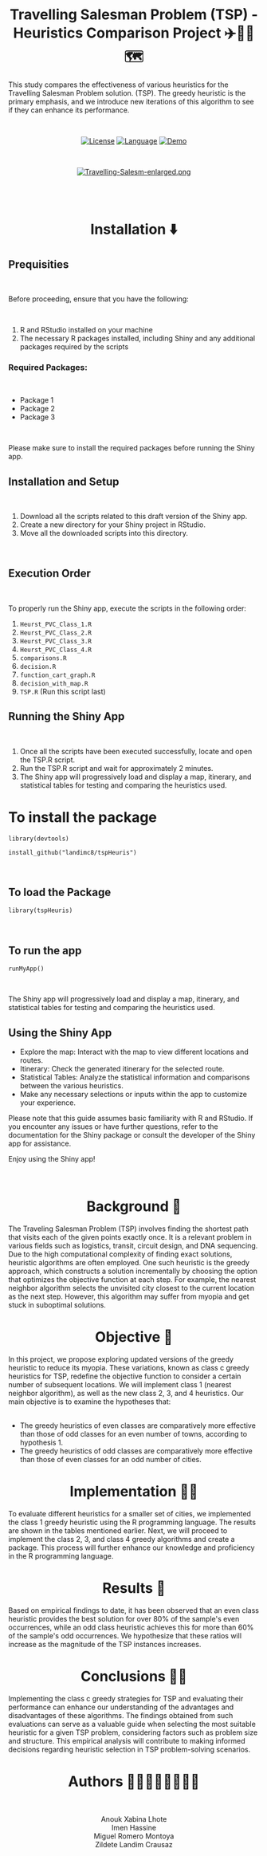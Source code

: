 <h1 align="center">Travelling Salesman Problem (TSP) - Heuristics Comparison Project ✈️🧳🧭🗺️</h1>

This study compares the effectiveness of various heuristics for the Travelling Salesman Problem solution. (TSP). The greedy heuristic is the primary emphasis, and we introduce new iterations of this algorithm to see if they can enhance its performance.

<br>

<div align="center">

  <a href="https://opensource.org/licenses/MIT">![License](https://img.shields.io/badge/License-MIT-yellow)</a>
  <a href="https://www.r-project.org/about.html">![Language](https://img.shields.io/badge/Language-R-blue)</a>
  <a href="https://tsp-heuristics.shinyapps.io/tsp-heuristics/">![Demo](https://img.shields.io/badge/App-Demo-indigo)</a>
</div>

<br>

<div align="center">

[![Travelling-Salesm-enlarged.png](https://i.postimg.cc/MT64Zws7/Travelling-Salesm-enlarged.png)](https://postimg.cc/QBzSS2ZC)
  
</div>

<br>
<br>


<h1 align="center">Installation ⬇️</h1>

## Prequisities

<br>

Before proceeding, ensure that you have the following:

<br>

1. R and RStudio installed on your machine
2. The necessary R packages installed, including Shiny and any additional packages required by the scripts

### Required Packages:

<br>

- Package 1
- Package 2
- Package 3

<br>

Please make sure to install the required packages before running the Shiny app.


## Installation and Setup

<br>

1. Download all the scripts related to this draft version of the Shiny app. 
2. Create a new directory for your Shiny project in RStudio. 
3. Move all the downloaded scripts into this directory.

<br>

## Execution Order

<br>

To properly run the Shiny app, execute the scripts in the following order:
1. `Heurst_PVC_Class_1.R`
2. `Heurst_PVC_Class_2.R`
3. `Heurst_PVC_Class_3.R`
4. `Heurst_PVC_Class_4.R`
5. `comparisons.R`
6. `decision.R` 
7. `function_cart_graph.R`
8. `decision_with_map.R `
9. `TSP.R` (Run this script last)

## Running the Shiny App

<br>

1. Once all the scripts have been executed successfully, locate and open the TSP.R script.
2. Run the TSP.R script and wait for approximately 2 minutes.
3. The Shiny app will progressively load and display a map, itinerary, and statistical tables for testing and comparing the heuristics used.

# To install the package


```
library(devtools)

install_github("landimc8/tspHeuris")
```

<br>

## To load the Package


```library(tspHeuris)```

<br>

## To run the app


```runMyApp()```

<br>

The Shiny app will progressively load and display a map, itinerary, and statistical tables for testing and comparing the heuristics used.

## Using the Shiny App

- Explore the map: Interact with the map to view different locations and routes. 
- Itinerary: Check the generated itinerary for the selected route. 
- Statistical Tables: Analyze the statistical information and comparisons between the various heuristics. 
- Make any necessary selections or inputs within the app to customize your experience.

Please note that this guide assumes basic familiarity with R and RStudio. If you encounter any issues or have further questions, refer to the documentation for the Shiny package or consult the developer of the Shiny app for assistance.

Enjoy using the Shiny app!

<br>

<h1 align="center">Background 🌇</h1>
The Traveling Salesman Problem (TSP) involves finding the shortest path that visits each of the given points exactly once. It is a relevant problem in various fields such as logistics, transit, circuit design, and DNA sequencing. Due to the high computational complexity of finding exact solutions, heuristic algorithms are often employed. One such heuristic is the greedy approach, which constructs a solution incrementally by choosing the option that optimizes the objective function at each step. For example, the nearest neighbor algorithm selects the unvisited city closest to the current location as the next step. However, this algorithm may suffer from myopia and get stuck in suboptimal solutions.

<br>

<h1 align="center">Objective 🔭</h1>
In this project, we propose exploring updated versions of the greedy heuristic to reduce its myopia. These variations, known as class c greedy heuristics for TSP, redefine the objective function to consider a certain number of subsequent locations. We will implement class 1 (nearest neighbor algorithm), as well as the new class 2, 3, and 4 heuristics. Our main objective is to examine the hypotheses that:

<br>
<br>

- The greedy heuristics of even classes are comparatively more effective than those of odd classes for an even number of towns, according to hypothesis 1.
- The greedy heuristics of odd classes are comparatively more effective than those of even classes for an odd number of cities.

<h1 align="center">Implementation ✍🏼</h1>
To evaluate different heuristics for a smaller set of cities, we implemented the class 1 greedy heuristic using the R programming language. The results are shown in the tables mentioned earlier. Next, we will proceed to implement the class 2, 3, and class 4 greedy algorithms and create a package. This process will further enhance our knowledge and proficiency in the R programming language.

<h1 align="center">Results 📰</h1>
Based on empirical findings to date, it has been observed that an even class heuristic provides the best solution for over 80% of the sample's even occurrences, while an odd class heuristic achieves this for more than 60% of the sample's odd occurrences. We hypothesize that these ratios will increase as the magnitude of the TSP instances increases.

<h1 align="center">Conclusions ✋🏼</h1>
Implementing the class c greedy strategies for TSP and evaluating their performance can enhance our understanding of the advantages and disadvantages of these algorithms. The findings obtained from such evaluations can serve as a valuable guide when selecting the most suitable heuristic for a given TSP problem, considering factors such as problem size and structure. This empirical analysis will contribute to making informed decisions regarding heuristic selection in TSP problem-solving scenarios.


<br>

<h1 align="center">Authors 👩🏻👩🏼👨🏽👩🏻</h1>

<br>

<div align="center">
  
Anouk Xabina Lhote 
<br>
Imen Hassine
  <br>
Miguel Romero Montoya
  <br>
Zildete Landim Crausaz
  <br>
  
</div>
